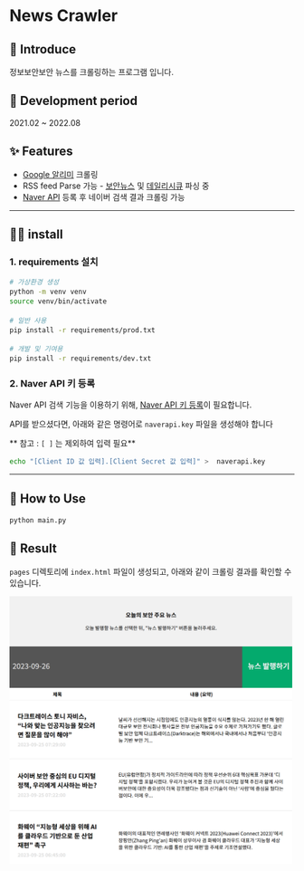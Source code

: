 # News Crawler

## 📌 Introduce
정보보안보안 뉴스를 크롤링하는 프로그램 입니다.

## 📅 Development period
2021.02 ~ 2022.08

## ✨ Features
- [Google 알리미](https://www.google.co.kr/alerts) 크롤링
- RSS feed Parse 가능 - [보안뉴스](http://www.boannews.com/media/news_rss.xml) 및 [데일리시큐](https://www.dailysecu.com/rss/allArticle.xml) 파싱 중
- [Naver API](https://developers.naver.com/apps/#/list) 등록 후 네이버 검색 결과 크롤링 가능


---

## 👨‍🔧 install

### 1. requirements 설치

``` bash
# 가상환경 생성
python -m venv venv
source venv/bin/activate

# 일반 사용
pip install -r requirements/prod.txt

# 개발 및 기여용
pip install -r requirements/dev.txt
```

### 2. Naver API 키 등록

Naver API 검색 기능을 이용하기 위해, [Naver API 키 등록](https://developers.naver.com/apps/#/list)이 필요합니다.

API를 받으셨다면, 아래와 같은 명령어로 `naverapi.key` 파일을 생성해야 합니다 

** 참고 : `[ ]` 는 제외하여 입력 필요**

``` bash
echo "[Client ID 값 입력].[Client Secret 값 입력]" >  naverapi.key
```

---

## 🔎 How to Use

``` bash
python main.py
```

## 📝 Result

`pages` 디렉토리에 `index.html` 파일이 생성되고, 아래와 같이 크롤링 결과를 확인할 수 있습니다.


<img src="./resource/result.png" width="500" />


